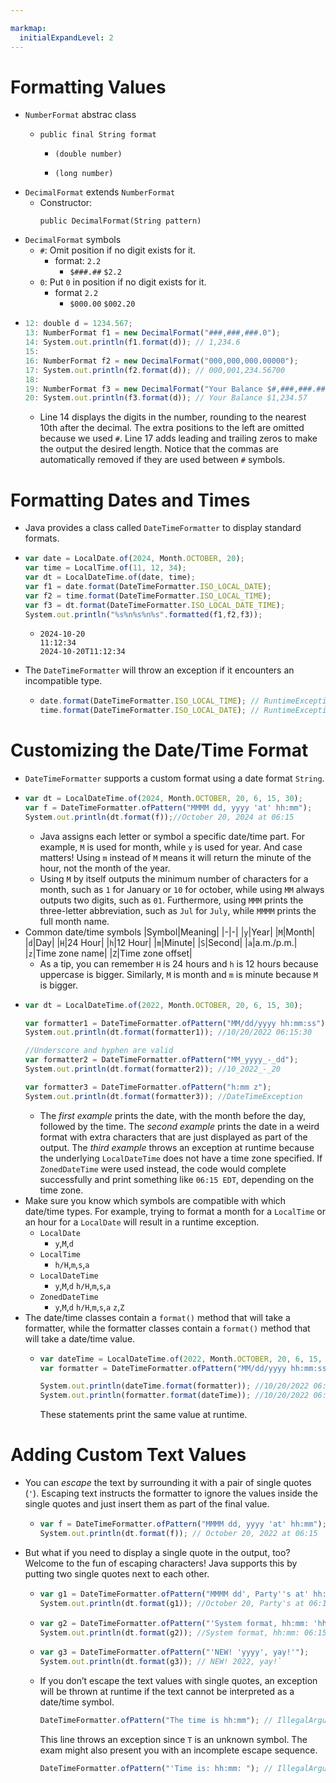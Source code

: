 ```yaml
---

markmap:
  initialExpandLevel: 2
---
```

# **Formatting Values**
- `NumberFormat` abstrac class
  - ```
    public final String format
    ```
    - ```
      (double number)
      ```
    - ```
      (long number)
      ```
- `DecimalFormat` extends `NumberFormat`
  -  Constructor:
      ```
      public DecimalFormat(String pattern)
      ```
- `DecimalFormat` symbols
  - `#`: Omit position if no digit exists for it.
    - format: `2.2`
      - `$###.##`    `$2.2` 
  - `0`: Put `0` in position if no digit exists for it.
    - format `2.2`
      - `$000.00`    `$002.20`
- ```js
  12: double d = 1234.567;
  13: NumberFormat f1 = new DecimalFormat("###,###,###.0");
  14: System.out.println(f1.format(d)); // 1,234.6
  15:
  16: NumberFormat f2 = new DecimalFormat("000,000,000.00000");
  17: System.out.println(f2.format(d)); // 000,001,234.56700
  18:
  19: NumberFormat f3 = new DecimalFormat("Your Balance $#,###,###.##");
  20: System.out.println(f3.format(d)); // Your Balance $1,234.57
  ```
  - Line 14 displays the digits in the number, rounding to the nearest 
  10th after the decimal. The extra positions to the left are omitted 
  because we used `#`. Line 17 adds leading and trailing zeros to 
  make the output the  desired length. Notice that the commas are 
  automatically removed if they are used between `#` symbols.
# **Formatting Dates and Times**
- Java provides a class called `DateTimeFormatter` 
to display standard formats.
- ```js
  var date = LocalDate.of(2024, Month.OCTOBER, 20);
  var time = LocalTime.of(11, 12, 34);
  var dt = LocalDateTime.of(date, time);
  var f1 = date.format(DateTimeFormatter.ISO_LOCAL_DATE);
  var f2 = time.format(DateTimeFormatter.ISO_LOCAL_TIME);
  var f3 = dt.format(DateTimeFormatter.ISO_LOCAL_DATE_TIME);
  System.out.println("%s%n%s%n%s".formatted(f1,f2,f3));
  ```
  - ```
    2024-10-20
    11:12:34
    2024-10-20T11:12:34
    ```
- The `DateTimeFormatter` will throw an exception 
if it encounters an incompatible type.
  - ```js
    date.format(DateTimeFormatter.ISO_LOCAL_TIME); // RuntimeException
    time.format(DateTimeFormatter.ISO_LOCAL_DATE); // RuntimeException
    ```
# **Customizing the Date/Time Format**
- `DateTimeFormatter` supports a custom
  format using a date format `String`.
- ```js
  var dt = LocalDateTime.of(2024, Month.OCTOBER, 20, 6, 15, 30);
  var f = DateTimeFormatter.ofPattern("MMMM dd, yyyy 'at' hh:mm");
  System.out.println(dt.format(f));//October 20, 2024 at 06:15
  ```
  - Java assigns each letter or symbol a specific date/time part. For example, `M` is used for 
  month, while `y` is used for year. And case matters! Using `m` instead of `M` means it will
  return the minute of the hour, not the month of the year.
  - Using `M` by itself outputs the minimum number of characters for a month, such as `1` 
  for January or `10` for october, while using `MM` always outputs two digits, such as `01`. 
  Furthermore, using `MMM` prints the three-­letter abbreviation, such as `Jul` for `July`, 
  while `MMMM` prints the full month name.
- Common date/time symbols
  |Symbol|Meaning|
  |-|-|
  |`y`|Year|
  |`M`|Month|
  |`d`|Day|
  |`H`|24 Hour|
  |`h`|12 Hour|
  |`m`|Minute|
  |`S`|Second|
  |`a`|a.m./p.m.|
  |`z`|Time zone name|
  |`Z`|Time zone offset|
  - As a tip, you can remember `H` is 24 hours and `h` is 12 hours 
  because uppercase is bigger. Similarly, `M` is month and `m` is 
  minute because `M` is bigger.
- ```js
  var dt = LocalDateTime.of(2022, Month.OCTOBER, 20, 6, 15, 30);

  var formatter1 = DateTimeFormatter.ofPattern("MM/dd/yyyy hh:mm:ss");
  System.out.println(dt.format(formatter1)); //10/20/2022 06:15:30

  //Underscore and hyphen are valid
  var formatter2 = DateTimeFormatter.ofPattern("MM_yyyy_-­_dd");
  System.out.println(dt.format(formatter2)); //10_2022_-­_20

  var formatter3 = DateTimeFormatter.ofPattern("h:mm z");
  System.out.println(dt.format(formatter3)); //DateTimeException
  ```
  - The _first example_ prints the date, with the month before the day, followed by the time.
  The _second example_ prints the date in a weird format with extra characters that are just 
  displayed as part of the output.
  The _third example_ throws an exception at runtime because the underlying `LocalDateTime` 
  does not have a time zone specified. If `ZonedDateTime` were used instead, the code would 
  complete successfully and print something like `06:15 EDT`, depending on the time zone.
- Make sure you know which symbols are compatible with which
 date/time types. For example, trying to format a month for a
  `LocalTime` or an hour for a `LocalDate` will result in a runtime 
  exception.
  - `LocalDate`
    - `y`,`M`,`d`
  - `LocalTime`
    - `h/H`,`m`,`s`,`a`
  - `LocalDateTime`
    - `y`,`M`,`d`
      `h/H`,`m`,`s`,`a`
  - `ZonedDateTime`
    - `y`,`M`,`d`
      `h/H`,`m`,`s`,`a`
      `z`,`Z`
- The date/time classes contain a `format()` method that will
 take a formatter, while the formatter classes contain a 
 `format()` method that will take a date/time value.
  - ```js
    var dateTime = LocalDateTime.of(2022, Month.OCTOBER, 20, 6, 15, 30);
    var formatter = DateTimeFormatter.ofPattern("MM/dd/yyyy hh:mm:ss");

    System.out.println(dateTime.format(formatter)); //10/20/2022 06:15:30
    System.out.println(formatter.format(dateTime)); //10/20/2022 06:15:30
    ```

    These statements print the same value at runtime. 
# **Adding Custom Text Values**
- You can _escape_ the text by surrounding it with a pair of single quotes (`'`). 
Escaping text instructs the formatter to ignore the values inside the single 
quotes and just insert them as part of the final value.
  - ```js
    var f = DateTimeFormatter.ofPattern("MMMM dd, yyyy 'at' hh:mm");
    System.out.println(dt.format(f)); // October 20, 2022 at 06:15
    ```
- But what if you need to display a single quote in the output, too? 
Welcome to the fun of escaping characters! Java supports this
by putting two single quotes next to each other. 
  - ```js
    var g1 = DateTimeFormatter.ofPattern("MMMM dd', Party''s at' hh:mm");
    System.out.println(dt.format(g1)); //October 20, Party's at 06:15
    ```
  - ```js
    var g2 = DateTimeFormatter.ofPattern("'System format, hh:mm: 'hh:mm");
    System.out.println(dt.format(g2)); //System format, hh:mm: 06:15
    ```
  - ```js
    var g3 = DateTimeFormatter.ofPattern("'NEW! 'yyyy', yay!'");
    System.out.println(dt.format(g3)); // NEW! 2022, yay!`

  - If you don’t escape the text values with single quotes, an exception will be thrown at runtime if 
  the text cannot be interpreted as a date/time symbol.

    ```js
    DateTimeFormatter.ofPattern("The time is hh:mm"); // IllegalArgumentException
    ```

    This line throws an exception since `T` is an unknown symbol. The exam might also present you 
    with an incomplete escape sequence.

    ```js
    DateTimeFormatter.ofPattern("'Time is: hh:mm: "); // IllegalArgumentException
    ```